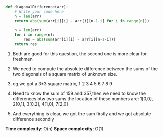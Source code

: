 ```python
def diagonalDifference(arr):
    # Write your code here
    n = len(arr)
    return abs(sum(arr[i][i] - arr[i][n-1-i] for i in range(n)))
    
    n = len(arr)
    for i in range(n):
        res = abs(sum(arr[i][i] - arr[i][n-1-i]))
    return res
```
1. Both are good for this question, the second one is more clear for freshmen
2. We need to compute the absolute difference between the sums of the two diagonals of a square matrix of unknown size.
3. eg.we got a 3*3 square matrix, 
1 2 3
4 5 6
7 8 9
4. Need to know the sum of 159 and 357,then we need to know the differences btw two sums
the location of these numbers are: 1[0,0], 2[0,1], 3[0,2], 4[1,0], 7[2,0]

5. And everything is clear, we got the sum firstly and we got absolute difference secondly

**Time complexity**: O(n)
**Space complexity**: O(1)